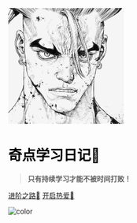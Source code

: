 <!-- _coverpage.md -->

<img src="assert/tx.JPG" alt="tx" style="zoom:25%;" />

# <span style='color:black;font-weight:bold;'>奇点学习日记🌠</span>

> **只有持续学习才能不被时间打败！**

[进阶之路💪](React全家桶/React源码解读/React源码解读.md)
[开启热爱💖](aboutme/README.md)

<!-- 背景色 --> 

![color](#f0f0f0)

